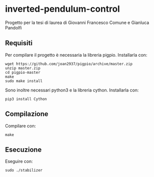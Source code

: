 # inverted-pendulum-control

Progetto per la tesi di laurea di Giovanni Francesco Comune e Gianluca Pandolfi

## Requisiti

Per compilare il progetto è necessaria la libreria pigpio. Installarla con:
```
wget https://github.com/joan2937/pigpio/archive/master.zip
unzip master.zip
cd pigpio-master
make
sudo make install
```

Sono inoltre necessari python3 e la libreria cython. Installarla con:

```
pip3 install Cython
```



## Compilazione

Compilare con:

```
make
```

## Esecuzione
Eseguire con:

```
sudo ./stabilizer
```
